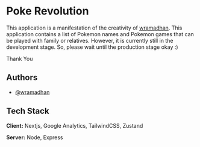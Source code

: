 # Poke Revolution

This application is a manifestation of the creativity of [wramadhan](https://www.github.com/wramadhan). This application contains a list of Pokemon names and Pokemon games that can be played with family or relatives. However, it is currently still in the development stage. So, please wait until the production stage okay :)

Thank You

## Authors

- [@wramadhan](https://www.github.com/wramadhan)

## Tech Stack

**Client:** Nextjs, Google Analytics, TailwindCSS, Zustand

**Server:** Node, Express
